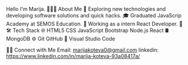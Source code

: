Hello I'm Marija.
👨🏻‍💻  About Me
🤔   Exploring new technologies and developing software solutions and quick hacks.
🎓   Graduated JavaScrip Academy at SEMOS Education.
💼   Working as a intern React Developer.
🌱   
🛠  Tech Stack
🌐   HTML5 CSS JavaScript Bootstrap Node.js React
🛢   MongoDB
⚙️   Git GitHub
🔧   Visual Studio Code

🤝🏻  Connect with Me
 Email: marijakoteva0@gmail.com linkedin: https://www.linkedin.com/in/marija-koteva-93a08417a/
